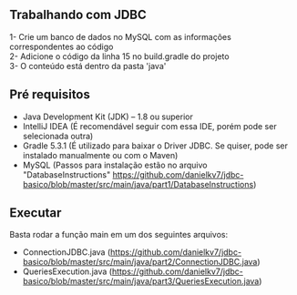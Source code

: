 ## Trabalhando com JDBC
1- Crie um banco de dados no MySQL com as informações correspondentes ao código <br>
2- Adicione o código da linha 15 no build.gradle do projeto <br>
3- O conteúdo está dentro da pasta 'java' <br>

## Pré requisitos 
- Java Development Kit (JDK) – 1.8 ou superior
- IntelliJ IDEA (É recomendável seguir com essa IDE, porém pode ser selecionada outra) <br>
- Gradle 5.3.1 (É utilizado para baixar o Driver JDBC. Se quiser, pode ser instalado manualmente ou com o Maven) <br>
- MySQL (Passos para instalação estão no arquivo "DatabaseInstructions" https://github.com/danielkv7/jdbc-basico/blob/master/src/main/java/part1/DatabaseInstructions) <br>

## Executar
Basta rodar a função main em um dos seguintes arquivos:
- ConnectionJDBC.java (https://github.com/danielkv7/jdbc-basico/blob/master/src/main/java/part2/ConnectionJDBC.java) <br>
- QueriesExecution.java (https://github.com/danielkv7/jdbc-basico/blob/master/src/main/java/part3/QueriesExecution.java)

